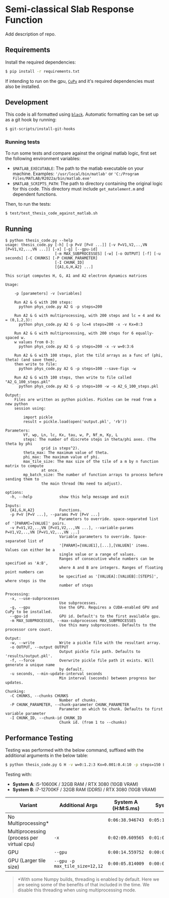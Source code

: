 # Semi-classical Slab Response Function

Add description of repo.

## Requirements

Install the required dependencies:

```bash
$ pip install -r requirements.txt
```

If intending to run on the gpu, [`CuPy`](https://cupy.dev/) and it's required dependencies must also be installed.

## Development

This code is all formatted using [`black`](https://pypi.org/project/black/). Automatic formatting can be set up as a git hook by running:

```bash
$ git-scripts/install-git-hooks
```

### Running tests

To run some tests and compare against the original matlab logic, first set the following environment variables:

- `$MATLAB_EXECUTABLE`: The path to the matlab executable on your machine.
  Examples: `'/usr/local/bin/matlab'` or `'C:/Program Files/MATLAB/R2022a/bin/matlab.exe'`
- `$MATLAB_SCRIPTS_PATH`: The path to directory containing the original logic for
  this code. This directory must include `get_matelement.m` and dependent functions.
  
Then, to run the tests:

```sh
$ test/test_thesis_code_against_matlab.sh
```

## Running

```
$ python thesis_code.py --help
usage: thesis_code.py [-h] [-p P=V [P=V ...]] [-v P=V1,V2,..,VN [P=V1,V2,..,VN ...]] [-x] [-g] [--gpu-id]
                      [-m MAX_SUBPROCESSES] [-w] [-o OUTPUT] [-f] [-u seconds] [-C CHUNKS] [-P CHUNK_PARAMETER]
                      [-I CHUNK_ID]
                      [{A1,G,H,A2} ...]

This script computes H, G, A1 and A2 electron dynamics matrices

Usage:

    -p [parameters] -v [variables]

    Run A2 & G with 200 steps:
      python phys_code.py A2 G -p steps=200

    Run A2 & G with multiprocessing, with 200 steps and lc = 4 and Kx = (0,1,2,3):
      python phys_code.py A2 G -p lc=4 steps=200 -x -v Kx=0:3

    Run A2 & G with multiprocessing, with 200 steps for 6 equally-spaced w.
    w values from 0-3:
      python phys_code.py A2 G -p steps=200 -x -v w=0:3:6

    Run A2 & G with 100 steps, plot the tild arrays as a func of (phi, theta) (and save them),
    then write to file:
      python phys_code.py A2 G -p steps=100 --save-figs -w

    Run A2 & G with 100 steps, then write to file called "A2_G_100_steps.pkl"
      python phys_code.py A2 G -p steps=100 -w -o A2_G_100_steps.pkl

Output:
    Files are written as python pickles. Pickles can be read from a new python
    session using:

        import pickle
        result = pickle.load(open('output.pkl', 'rb'))

Parameters:
        Vf, wp, Ln, lc, Kx, tau, w, P, Nf_m, Ky, L
        steps: The number of discrete steps in theta/phi axes. (The theta by phi
                grid is steps^2).
        theta_max: The maximum value of theta.
        phi_max: The maximum value of phi.
        max_tile_size: The max size of the tile of a m by n function matrix to compute
                at once.
        mp_batch_size: The number of function arrays to process before sending them to
                the main thread (No need to adjust).

options:
  -h, --help            show this help message and exit

Inputs:
  {A1,G,H,A2}           Functions.
  -p P=V [P=V ...], --params P=V [P=V ...]
                        Parameters to override. space-separated list of '[PARAM]=[VALUE]' pairs.
  -v P=V1,V2,..,VN [P=V1,V2,..,VN ...], --variable-params P=V1,V2,..,VN [P=V1,V2,..,VN ...]
                        Variable parameters to override. Space-separated list of
                        '[PARAM]=[VALUE1],[...],[VALUEN]' items. Values can either be a
                        single value or a range of values.
                        Ranges of consecutive whole numbers can be specified as 'A:B',
                        where A and B are integers. Ranges of floating point numbers can
                        be specified as '[VALUEA]:[VALUEB]:[STEPS]', where steps is the
                        number of steps

Processing:
  -x, --use-subprocesses
                        Use subprocesses.
  -g, --gpu             Use the GPU. Requires a CUDA-enabled GPU and CuPy to be installed.
  --gpu-id              GPU id. Default's to the first available gpu.
  -m MAX_SUBPROCESSES, --max-subprocesses MAX_SUBPROCESSES
                        Use this many subprocesses. Defaults to the processor core count.

Output:
  -w, --write           Write a pickle file with the resultant array.
  -o OUTPUT, --output OUTPUT
                        Output pickle file path. Defaults to 'results/output.pkl'.
  -f, --force           Overwrite pickle file path it exists. Will generate a unique name
                        by default.
  -u seconds, --min-update-interval seconds
                        Min interval (seconds) between progress bar updates.

Chunking:
  -C CHUNKS, --chunks CHUNKS
                        Number of chunks.
  -P CHUNK_PARAMETER, --chunk-parameter CHUNK_PARAMETER
                        Parameter on which to chunk. Defaults to first variable parameter
  -I CHUNK_ID, --chunk-id CHUNK_ID
                        Chunk id. (from 1 to --chunks)
```

## Performance Testing

Testing was performed with the below command, suffixed with the additional arguments in the below table: 

```bash
$ python thesis_code.py G H -v w=0:1.2:3 Kx=0.001:0.4:10 -p steps=150 L=50 tau=10 P=0 -w
```
Testing with:
- **System A**: i5-10600K / 32GB RAM / RTX 3080 (10GB VRAM)
- **System B**: i7-12700KF / 32GB RAM (DDR5) / RTX 3080 (10GB VRAM)

|Variant|Additional Args|System A (H:M:S.ms)|System B|
|--------|---------|----------|---------|
|No Multiprocessing\*|| `0:06:38.946743`|`0:05:18.815062`|
|Multiprocessing (process per virtual cpu)|`-x`|`0:02:09.609565`|`0:01:07.827395`|
|GPU|`--gpu`|`0:00:14.559752`|`0:00:07.670285`|
|GPU (Larger tile size)|`--gpu -p max_tile_size=12,12`|`0:00:05.814009`|`0:00:05.757186`|

>\*With some Numpy builds, threading is enabled by default. Here we are seeing some of the benefits of that included in the time. We disable this threading when using multiprocessing mode.
